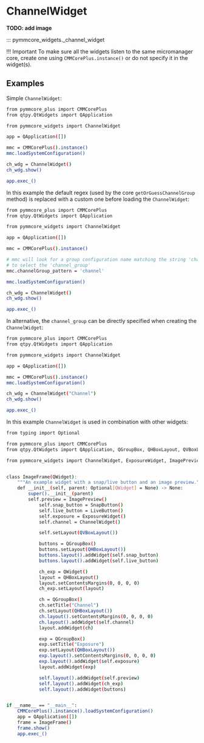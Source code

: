 # ChannelWidget

**TODO: add image**

::: pymmcore_widgets._channel_widget

!!! Important
    To make sure all the widgets listen to the same micromanager core, create
    one using `CMMCorePlus.instance()` or do not specify it in the widget(s).

## Examples

Simple `ChannelWidget`:
```sh
from pymmcore_plus import CMMCorePlus
from qtpy.QtWidgets import QApplication

from pymmcore_widgets import ChannelWidget

app = QApplication([])

mmc = CMMCorePlus().instance()
mmc.loadSystemConfiguration()

ch_wdg = ChannelWidget()
ch_wdg.show()

app.exec_()
```


In this example the default regex (used by the core `getOrGuessChannelGroup` method)
is replaced with a custom one before loading the `ChannelWidget`:
```sh
from pymmcore_plus import CMMCorePlus
from qtpy.QtWidgets import QApplication

from pymmcore_widgets import ChannelWidget

app = QApplication([])

mmc = CMMCorePlus().instance()

# mmc will look for a group configuration name matching the string 'channel'
# to select the 'channel_group'
mmc.channelGroup_pattern = 'channel'

mmc.loadSystemConfiguration()

ch_wdg = ChannelWidget()
ch_wdg.show()

app.exec_()
```


In alternative, the `channel_group` can be directly specified
when creating the `ChannelWidget`:
```sh
from pymmcore_plus import CMMCorePlus
from qtpy.QtWidgets import QApplication

from pymmcore_widgets import ChannelWidget

app = QApplication([])

mmc = CMMCorePlus().instance()
mmc.loadSystemConfiguration()

ch_wdg = ChannelWidget("Channel")
ch_wdg.show()

app.exec_()
```


In this example `ChannelWidget` is used in combination with other widgets:
```sh
from typing import Optional

from pymmcore_plus import CMMCorePlus
from qtpy.QtWidgets import QApplication, QGroupBox, QHBoxLayout, QVBoxLayout, QWidget

from pymmcore_widgets import ChannelWidget, ExposureWidget, ImagePreview, LiveButton, SnapButton


class ImageFrame(QWidget):
    """An example widget with a snap/live button and an image preview."""
    def __init__(self, parent: Optional[QWidget] = None) -> None:
        super().__init__(parent)
        self.preview = ImagePreview()
            self.snap_button = SnapButton()
            self.live_button = LiveButton()
            self.exposure = ExposureWidget()
            self.channel = ChannelWidget()

            self.setLayout(QVBoxLayout())

            buttons = QGroupBox()
            buttons.setLayout(QHBoxLayout())
            buttons.layout().addWidget(self.snap_button)
            buttons.layout().addWidget(self.live_button)

            ch_exp = QWidget()
            layout = QHBoxLayout()
            layout.setContentsMargins(0, 0, 0, 0)
            ch_exp.setLayout(layout)

            ch = QGroupBox()
            ch.setTitle("Channel")
            ch.setLayout(QHBoxLayout())
            ch.layout().setContentsMargins(0, 0, 0, 0)
            ch.layout().addWidget(self.channel)
            layout.addWidget(ch)

            exp = QGroupBox()
            exp.setTitle("Exposure")
            exp.setLayout(QHBoxLayout())
            exp.layout().setContentsMargins(0, 0, 0, 0)
            exp.layout().addWidget(self.exposure)
            layout.addWidget(exp)

            self.layout().addWidget(self.preview)
            self.layout().addWidget(ch_exp)
            self.layout().addWidget(buttons)


if __name__ == "__main__":
    CMMCorePlus().instance().loadSystemConfiguration()
    app = QApplication([])
    frame = ImageFrame()
    frame.show()
    app.exec_()
```
